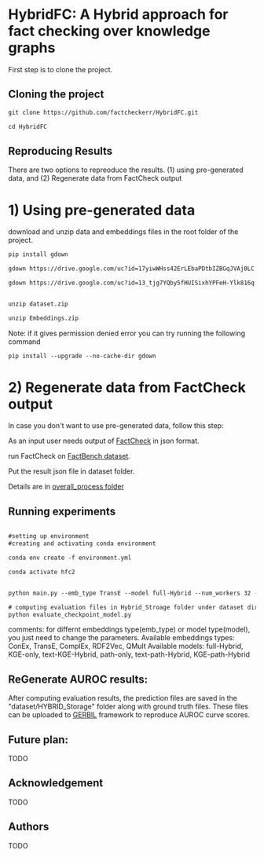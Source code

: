# HybridFC: A Hybrid approach for fact checking over knowledge graphs

First step is to clone the project.
## Cloning the project

``` html
git clone https://github.com/factcheckerr/HybridFC.git

cd HybridFC
``` 

## Reproducing Results
There are two options to repreoduce the results. (1) using pre-generated data, and (2) Regenerate data from FactCheck output

# 1) Using pre-generated data
download and unzip data and embeddings files in the root folder of the project.

``` html
pip install gdown

gdown https://drive.google.com/uc?id=17yiwWHss42ErLEbaPDtbIZBGqJVAj0LC

gdown https://drive.google.com/uc?id=13_tjg7YQby5fHUISixhYPFeH-Ylk816q


unzip dataset.zip

unzip Embeddings.zip
``` 


Note: if it gives permission denied error you can try running the following command

``` html
pip install --upgrade --no-cache-dir gdown
``` 

# 2) Regenerate data from FactCheck output
In case you don't want to use pre-generated data, follow this step:

As an input user needs output of [FactCheck](https://github.com/dice-group/FactCheck/tree/develop-for-FROCKG-branch) in json format.

run FactCheck on [FactBench dataset](https://github.com/DeFacto/FactBench).

Put the result json file in dataset folder.

Details are in [overall_process folder](https://github.com/umairq/HybridFC/tree/main/overall_process)

## Running experiments

``` html

#setting up environment
#creating and activating conda environment

conda env create -f environment.yml

conda activate hfc2


python main.py --emb_type TransE --model full-Hybrid --num_workers 32 --min_num_epochs 100 --max_num_epochs 1000 --check_val_every_n_epochs 10 --eval_dataset FactBench 

# computing evaluation files in Hybrid_Stroage folder under dataset directory
python evaluate_checkpoint_model.py
``` 

comments:
for differnt embeddings type(emb_type) or model type(model), you just need to change the parameters.
Available embeddings types:
ConEx, TransE, ComplEx, RDF2Vec, QMult
Available models:
full-Hybrid, KGE-only, text-KGE-Hybrid, path-only, text-path-Hybrid, KGE-path-Hybrid

## ReGenerate AUROC results:
After computing evaluation results, the prediction files are saved in the "dataset/HYBRID_Storage" folder along with ground truth files.
These files can be uploaded to [GERBIL](http://swc2017.aksw.org/gerbil/config) framework to reproduce AUROC curve scores.  

## Future plan:
TODO
## Acknowledgement 
TODO
## Authors
TODO







